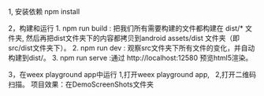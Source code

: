 1, 安装依赖
    npm install

2，构建和运行
    1. npm run build : 把我们所有需要构建的文件都构建在 dist/* 文件夹, 然后再把dist文件夹下的内容都拷贝到android assets/dist 文件夹（即src/dist文件夹下）。
    2. npm run dev : 观察src文件夹下所有文件的变化，并自动构建到dist/。
    3. npm run serve :通过 http://localhost:12580 预览html5渲染。 

3，在weex playground app中运行
    1,打开weex playground app,
    2,打开二维码扫描。
项目效果：在DemoScreenShots文件夹

